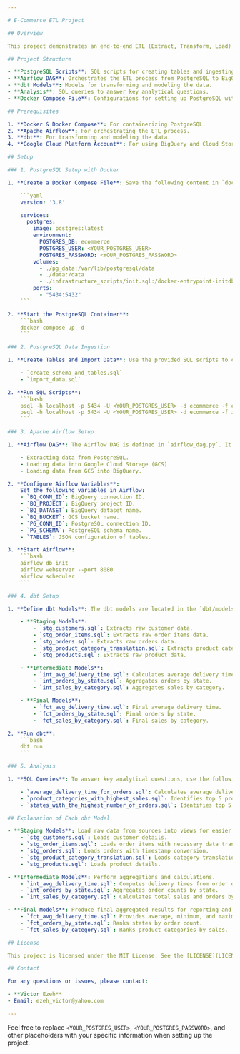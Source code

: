 ```yaml
---

# E-Commerce ETL Project

## Overview

This project demonstrates an end-to-end ETL (Extract, Transform, Load) process using a Brazilian E-Commerce dataset from Kaggle. The project involves data ingestion into PostgreSQL, orchestration with Apache Airflow, data transformation and modeling with dbt, and loading the transformed data into Google BigQuery. 

## Project Structure

- **PostgreSQL Scripts**: SQL scripts for creating tables and ingesting data.
- **Airflow DAG**: Orchestrates the ETL process from PostgreSQL to BigQuery.
- **dbt Models**: Models for transforming and modeling the data.
- **Analysis**: SQL queries to answer key analytical questions.
- **Docker Compose File**: Configurations for setting up PostgreSQL with Docker.

## Prerequisites

1. **Docker & Docker Compose**: For containerizing PostgreSQL.
2. **Apache Airflow**: For orchestrating the ETL process.
3. **dbt**: For transforming and modeling the data.
4. **Google Cloud Platform Account**: For using BigQuery and Cloud Storage.

## Setup

### 1. PostgreSQL Setup with Docker

1. **Create a Docker Compose File**: Save the following content in `docker-compose.yml`:

    ```yaml
    version: '3.8'

    services:
      postgres:
        image: postgres:latest
        environment:
          POSTGRES_DB: ecommerce
          POSTGRES_USER: <YOUR_POSTGRES_USER>
          POSTGRES_PASSWORD: <YOUR_POSTGRES_PASSWORD>
        volumes:
          - ./pg_data:/var/lib/postgresql/data
          - ./data:/data
          - ./infrastructure_scripts/init.sql:/docker-entrypoint-initdb.d/init.sql
        ports:
          - "5434:5432"
    ```

2. **Start the PostgreSQL Container**:
    ```bash
    docker-compose up -d
    ```

### 2. PostgreSQL Data Ingestion

1. **Create Tables and Import Data**: Use the provided SQL scripts to create tables and ingest data into PostgreSQL. The scripts are located in the `sql_scripts` folder and include:

    - `create_schema_and_tables.sql`
    - `import_data.sql`

2. **Run SQL Scripts**:
    ```bash
    psql -h localhost -p 5434 -U <YOUR_POSTGRES_USER> -d ecommerce -f create_schema_and_tables.sql
    psql -h localhost -p 5434 -U <YOUR_POSTGRES_USER> -d ecommerce -f import_data.sql
    ```

### 3. Apache Airflow Setup

1. **Airflow DAG**: The Airflow DAG is defined in `airflow_dag.py`. It orchestrates the ETL process by:

    - Extracting data from PostgreSQL.
    - Loading data into Google Cloud Storage (GCS).
    - Loading data from GCS into BigQuery.

2. **Configure Airflow Variables**:
    Set the following variables in Airflow:
    - `BQ_CONN_ID`: BigQuery connection ID.
    - `BQ_PROJECT`: BigQuery project ID.
    - `BQ_DATASET`: BigQuery dataset name.
    - `BQ_BUCKET`: GCS bucket name.
    - `PG_CONN_ID`: PostgreSQL connection ID.
    - `PG_SCHEMA`: PostgreSQL schema name.
    - `TABLES`: JSON configuration of tables.

3. **Start Airflow**:
    ```bash
    airflow db init
    airflow webserver --port 8080
    airflow scheduler
    ```

### 4. dbt Setup

1. **Define dbt Models**: The dbt models are located in the `dbt/models` directory. Key models include:

    - **Staging Models**:
        - `stg_customers.sql`: Extracts raw customer data.
        - `stg_order_items.sql`: Extracts raw order items data.
        - `stg_orders.sql`: Extracts raw orders data.
        - `stg_product_category_translation.sql`: Extracts product category translations.
        - `stg_products.sql`: Extracts raw product data.

    - **Intermediate Models**:
        - `int_avg_delivery_time.sql`: Calculates average delivery time.
        - `int_orders_by_state.sql`: Aggregates orders by state.
        - `int_sales_by_category.sql`: Aggregates sales by category.

    - **Final Models**:
        - `fct_avg_delivery_time.sql`: Final average delivery time.
        - `fct_orders_by_state.sql`: Final orders by state.
        - `fct_sales_by_category.sql`: Final sales by category.

2. **Run dbt**:
    ```bash
    dbt run
    ```

### 5. Analysis

1. **SQL Queries**: To answer key analytical questions, use the following queries:

    - `average_delivery_time_for_orders.sql`: Calculates average delivery time for orders.
    - `product_categories_with_highest_sales.sql`: Identifies top 5 product categories by sales.
    - `states_with_the_highest_number_of_orders.sql`: Identifies top 5 states by number of orders.

## Explanation of Each dbt Model

- **Staging Models**: Load raw data from sources into views for easier transformation.
    - `stg_customers.sql`: Loads customer details.
    - `stg_order_items.sql`: Loads order items with necessary data transformations.
    - `stg_orders.sql`: Loads orders with timestamp conversion.
    - `stg_product_category_translation.sql`: Loads category translations.
    - `stg_products.sql`: Loads product details.

- **Intermediate Models**: Perform aggregations and calculations.
    - `int_avg_delivery_time.sql`: Computes delivery times from order data.
    - `int_orders_by_state.sql`: Aggregates order counts by state.
    - `int_sales_by_category.sql`: Calculates total sales and orders by product category.

- **Final Models**: Produce final aggregated results for reporting and analysis.
    - `fct_avg_delivery_time.sql`: Provides average, minimum, and maximum delivery times.
    - `fct_orders_by_state.sql`: Ranks states by order count.
    - `fct_sales_by_category.sql`: Ranks product categories by sales.

## License

This project is licensed under the MIT License. See the [LICENSE](LICENSE) file for details.

## Contact

For any questions or issues, please contact:

- **Victor Ezeh**
- Email: ezeh_victor@yahoo.com

---
```


Feel free to replace `<YOUR_POSTGRES_USER>`, `<YOUR_POSTGRES_PASSWORD>`, and other placeholders with your specific information when setting up the project.
